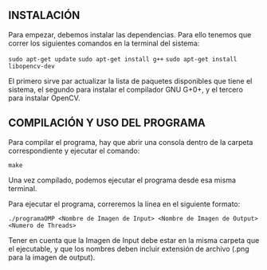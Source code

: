 ## INSTALACIÓN
Para empezar, debemos instalar las dependencias.
Para ello tenemos que correr los siguientes comandos en la terminal del sistema:

```sudo apt-get update```
```sudo apt-get install g++```
```sudo apt-get install libopencv-dev```

El primero sirve par actualizar la lista de paquetes disponibles que tiene el sistema, el segundo para instalar el compilador GNU G+0+, y el tercero para instalar OpenCV.

## COMPILACIÓN Y USO DEL PROGRAMA
Para compilar el programa, hay que abrir una consola dentro de la carpeta correspondiente y ejecutar el comando:

```make```

Una vez compilado, podemos ejecutar el programa desde esa misma terminal.

Para ejecutar el programa, correremos la línea en el siguiente formato:

```./programaOMP <Nombre de Imagen de Input> <Nombre de Imagen de Output> <Numero de Threads>```

Tener en cuenta que la Imagen de Input debe estar en la misma carpeta que el ejecutable, y que los nombres deben incluir extensión de archivo (.png para la imagen de output).